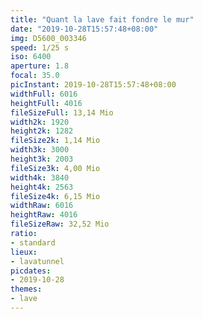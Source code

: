 ```yaml
---
title: "Quant la lave fait fondre le mur"
date: "2019-10-28T15:57:48+08:00"
img: D5600_003346
speed: 1/25 s
iso: 6400
aperture: 1.8
focal: 35.0
picInstant: 2019-10-28T15:57:48+08:00
widthFull: 6016
heightFull: 4016
fileSizeFull: 13,14 Mio
width2k: 1920
height2k: 1282
fileSize2k: 1,14 Mio
width3k: 3000
height3k: 2003
fileSize3k: 4,00 Mio
width4k: 3840
height4k: 2563
fileSize4k: 6,15 Mio
widthRaw: 6016
heightRaw: 4016
fileSizeRaw: 32,52 Mio
ratio:
- standard
lieux:
- lavatunnel
picdates:
- 2019-10-28
themes:
- lave
---
```


